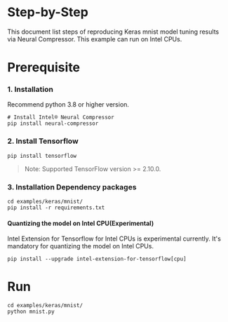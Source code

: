Step-by-Step
============

This document list steps of reproducing Keras mnist model tuning results via Neural Compressor.
This example can run on Intel CPUs.

# Prerequisite

### 1. Installation
Recommend python 3.8 or higher version.

```shell
# Install Intel® Neural Compressor
pip install neural-compressor
```

### 2. Install Tensorflow
```shell
pip install tensorflow
```
> Note: Supported TensorFlow version >= 2.10.0.

### 3. Installation Dependency packages
```shell
cd examples/keras/mnist/
pip install -r requirements.txt
```

#### Quantizing the model on Intel CPU(Experimental)
Intel Extension for Tensorflow for Intel CPUs is experimental currently. It's mandatory for quantizing the model on Intel CPUs.

```shell
pip install --upgrade intel-extension-for-tensorflow[cpu]
```

# Run

  ```shell
  cd examples/keras/mnist/
  python mnist.py
  ```
